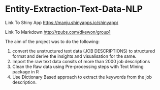 # Entity-Extraction-Text-Data-NLP

Link To Shiny App
https://manju.shinyapps.io/shinyapp/

Link To Markdown
http://rpubs.com/dkewon/group1

The aim of the project was to do the following:
1) convert the unstructured text data (JOB DESCRIPTIONS) to structured format and derive the insights and visualisation for the same.
2) Import the raw text data consits of more than 2000 job descriptions
3) Clean the Raw data using Pre-processing steps with Text Mining package in R
4) Use Dictionary Based approach to extract the keywords from the job description.
